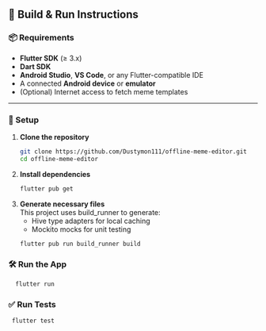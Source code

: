 ## 🚀 Build & Run Instructions

### 📦 Requirements

- **Flutter SDK** (≥ 3.x)
- **Dart SDK**
- **Android Studio**, **VS Code**, or any Flutter-compatible IDE
- A connected **Android device** or **emulator**
- (Optional) Internet access to fetch meme templates

---

### 🔧 Setup

1. **Clone the repository**
   ```bash
   git clone https://github.com/Dustymon111/offline-meme-editor.git
   cd offline-meme-editor
   ```
2. **Install dependencies**
   ```bash
   flutter pub get
   ```
3. **Generate necessary files**<br>
    This project uses build_runner to generate:
    - Hive type adapters for local caching
    - Mockito mocks for unit testing
   ```bash
   flutter pub run build_runner build
   ```
### 🛠️ Run the App
  ```bash
    flutter run
   ```
### ✅ Run Tests
   ```bash
    flutter test
   ```
